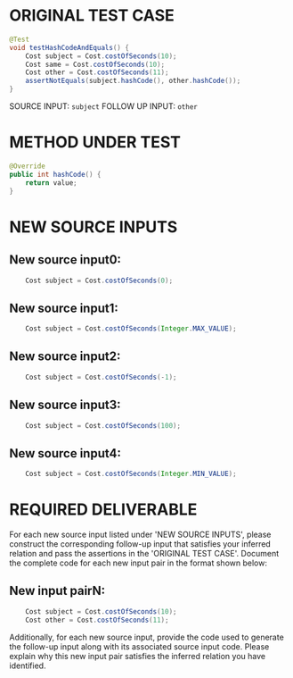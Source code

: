 # ORIGINAL TEST CASE
```java
@Test
void testHashCodeAndEquals() {
    Cost subject = Cost.costOfSeconds(10);
    Cost same = Cost.costOfSeconds(10);
    Cost other = Cost.costOfSeconds(11);
    assertNotEquals(subject.hashCode(), other.hashCode());
}

```
SOURCE INPUT: `subject`
FOLLOW UP INPUT: `other`


# METHOD UNDER TEST
```java
@Override
public int hashCode() {
    return value;
}

```


# NEW SOURCE INPUTS
## New source input0:
```java
    Cost subject = Cost.costOfSeconds(0);
```

## New source input1:
```java
    Cost subject = Cost.costOfSeconds(Integer.MAX_VALUE);
```

## New source input2:
```java
    Cost subject = Cost.costOfSeconds(-1);
```

## New source input3:
```java
    Cost subject = Cost.costOfSeconds(100);
```

## New source input4:
```java
    Cost subject = Cost.costOfSeconds(Integer.MIN_VALUE);
```



# REQUIRED DELIVERABLE
For each new source input listed under 'NEW SOURCE INPUTS', please construct the corresponding follow-up input that satisfies your inferred relation and pass the assertions in the 'ORIGINAL TEST CASE'. Document the complete code for each new input pair in the format shown below:
## New input pairN:
```java
    Cost subject = Cost.costOfSeconds(10);
    Cost other = Cost.costOfSeconds(11);
```

Additionally, for each new source input, provide the code used to generate the follow-up input along with its associated source input code. Please explain why this new input pair satisfies the inferred relation you have identified.